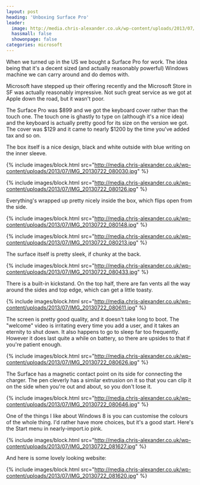 ```yaml
---
layout: post
heading: 'Unboxing Surface Pro'
leader:
  image: http://media.chris-alexander.co.uk/wp-content/uploads/2013/07/IMG_20130722_080030.jpg
  hassmall: false
  showonpage: false
categories: microsoft
---
```


When we turned up in the US we bought a Surface Pro for work. The idea being that it's a decent sized (and actually reasonably powerful) Windows machine we can carry around and do demos with.

Microsoft have stepped up their offering recently and the Microsoft Store in SF was actually reasonably impressive. Not such great service as we got at Apple down the road, but it wasn't poor.

The Surface Pro was $899 and we got the keyboard cover rather than the touch one. The touch one is ghastly to type on (although it's a nice idea) and the keyboard is actually pretty good for its size on the version we got. The cover was $129 and it came to nearly $1200 by the time you've added tax and so on.

The box itself is a nice design, black and white outside with blue writing on the inner sleeve.

{% include images/block.html src="http://media.chris-alexander.co.uk/wp-content/uploads/2013/07/IMG_20130722_080030.jpg" %}

{% include images/block.html src="http://media.chris-alexander.co.uk/wp-content/uploads/2013/07/IMG_20130722_080126.jpg" %}

Everything's wrapped up pretty nicely inside the box, which flips open from the side.

{% include images/block.html src="http://media.chris-alexander.co.uk/wp-content/uploads/2013/07/IMG_20130722_080148.jpg" %}

{% include images/block.html src="http://media.chris-alexander.co.uk/wp-content/uploads/2013/07/IMG_20130722_080213.jpg" %}

The surface itself is pretty sleek, if chunky at the back.

{% include images/block.html src="http://media.chris-alexander.co.uk/wp-content/uploads/2013/07/IMG_20130722_080433.jpg" %}

There is a built-in kickstand. On the top half, there are fan vents all the way around the sides and top edge, which can get a little toasty.

{% include images/block.html src="http://media.chris-alexander.co.uk/wp-content/uploads/2013/07/IMG_20130722_080611.jpg" %}

The screen is pretty good quality, and it doesn't take long to boot. The "welcome" video is irritating every time you add a user, and it takes an eternity to shut down. It also happens to go to sleep far too frequently. However it does last quite a while on battery, so there are upsides to that if you're patient enough.

{% include images/block.html src="http://media.chris-alexander.co.uk/wp-content/uploads/2013/07/IMG_20130722_080626.jpg" %}

The Surface has a magnetic contact point on its side for connecting the charger. The pen cleverly has a similar extrusion on it so that you can clip it on the side when you're out and about, so you don't lose it.

{% include images/block.html src="http://media.chris-alexander.co.uk/wp-content/uploads/2013/07/IMG_20130722_080646.jpg" %}

One of the things I like about Windows 8 is you can customise the colours of the whole thing. I'd rather have more choices, but it's a good start. Here's the Start menu in nearly-import.io pink.

{% include images/block.html src="http://media.chris-alexander.co.uk/wp-content/uploads/2013/07/IMG_20130722_081627.jpg" %}

And here is some lovely looking website:

{% include images/block.html src="http://media.chris-alexander.co.uk/wp-content/uploads/2013/07/IMG_20130722_081620.jpg" %}

 
